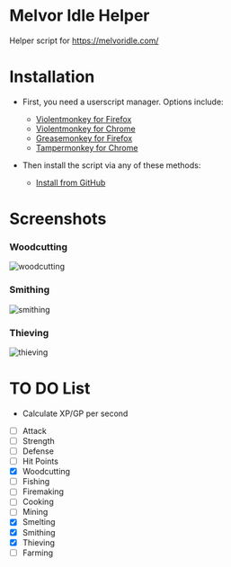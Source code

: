 # Melvor Idle Helper
Helper script for https://melvoridle.com/

# Installation

- First, you need a userscript manager. Options include:
  - [Violentmonkey for Firefox](https://addons.mozilla.org/en-US/firefox/addon/violentmonkey/)
  - [Violentmonkey for Chrome](https://chrome.google.com/webstore/detail/violentmonkey/jinjaccalgkegednnccohejagnlnfdag)
  - [Greasemonkey for Firefox](https://addons.mozilla.org/en-US/firefox/addon/greasemonkey/)
  - [Tampermonkey for Chrome](https://chrome.google.com/webstore/detail/tampermonkey/dhdgffkkebhmkfjojejmpbldmpobfkfo)

- Then install the script via any of these methods:
  - [Install from GitHub](https://raw.githubusercontent.com/RedSparr0w/Melvor-Idle-Helper/master/melvor-idle-helper-script.user.js)

# Screenshots

### Woodcutting
![woodcutting](https://i.imgur.com/haCNvPH.png)
### Smithing
![smithing](https://i.imgur.com/5CSXraL.png)
### Thieving
![thieving](https://i.imgur.com/2nC7K7L.png)

# TO DO List

- Calculate XP/GP per second
 - [ ] Attack
 - [ ] Strength
 - [ ] Defense
 - [ ] Hit Points
 - [x] Woodcutting
 - [ ] Fishing
 - [ ] Firemaking
 - [ ] Cooking
 - [ ] Mining
 - [x] Smelting
 - [x] Smithing
 - [x] Thieving
 - [ ] Farming
